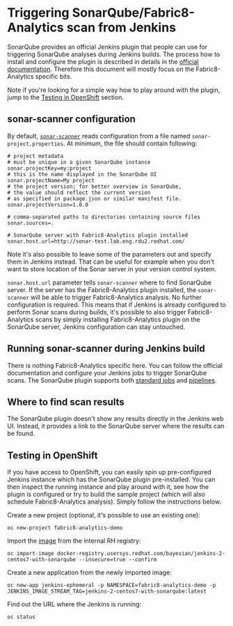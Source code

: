 # Triggering SonarQube/Fabric8-Analytics scan from Jenkins

SonarQube provides an official Jenkins plugin that people can use for triggering
SonarQube analyses during Jenkins builds. The process how to install and configure the plugin
is described in details in the [official documentation](http://docs.sonarqube.org/display/SCAN/Analyzing+with+SonarQube+Scanner+for+Jenkins).
Therefore this document will mostly focus on the Fabric8-Analytics specific bits.

Note if you're looking for a simple way how to play around with the plugin, jump to the [Testing in OpenShift](#testing-in-openshift) section.

## sonar-scanner configuration

By default, [`sonar-scanner`](http://docs.sonarqube.org/display/SCAN/Analyzing+with+SonarQube+Scanner)
reads configuration from a file named `sonar-project.properties`. At minimum, the file
should contain following:

```
# project metadata
# must be unique in a given SonarQube instance
sonar.projectKey=my:project
# this is the name displayed in the SonarQube UI
sonar.projectName=My project
# the project version; for better overview in SonarQube,
# the value should reflect the current version
# as specified in package.json or similar manifest file.
sonar.projectVersion=1.0.0

# comma-separated paths to directories containing source files
sonar.sources=.

# SonarQube server with Fabric8-Analytics plugin installed
sonar.host.url=http://sonar-test.lab.eng.rdu2.redhat.com/
```

Note it's also possible to leave some of the parameters out and specify them in Jenkins instead.
That can be useful for example when you don't want to store location of the Sonar server
in your version control system.

`sonar.host.url` parameter tells `sonar-scanner` where to find SonarQube server.
If the server has the Fabric8-Analytics plugin installed, the `sonar-scanner`
will be able to trigger Fabric8-Analytics analysis. No further configuration is required.
This means that if Jenkins is already configured to perform Sonar scans during builds,
it's possible to also trigger Fabric8-Analytics scans by simply installing Fabric8-Analytics plugin
on the SonarQube server, Jenkins configuration can stay untouched.


## Running sonar-scanner during Jenkins build

There is nothing Fabric8-Analytics specific here. You can follow the official documentation and configure
your Jenkins jobs to trigger SonarQube scans. The SonarQube plugin supports both [standard
jobs](http://docs.sonarqube.org/display/SCAN/Analyzing+with+SonarQube+Scanner+for+Jenkins#AnalyzingwithSonarQubeScannerforJenkins-AnalyzingwiththeSonarQubeScanner)
and [pipelines](http://docs.sonarqube.org/display/SCAN/Analyzing+with+SonarQube+Scanner+for+Jenkins#AnalyzingwithSonarQubeScannerforJenkins-TriggeringSonarQubeanalysisinaJenkinspipeline).


## Where to find scan results

The SonarQube plugin doesn't show any results directly in the Jenkins web UI.
Instead, it provides a link to the SonarQube server where the results can be found.


## Testing in OpenShift

If you have access to OpenShift, you can easily spin up pre-configured Jenkins
instance which has the SonarQube plugin pre-installed. You can then inspect
the running instance and play around with it, see how the plugin is configured
or try to build the sample project (which will also schedule Fabric8-Analytics analysis).
Simply follow the instructions below.


Create a new project (optional, it's possible to use an existing one):
```
oc new-project fabric8-analytics-demo
```

Import the [image](https://gitlab.cee.redhat.com/msrb/openshift-jenkins-with-sonar-plugin) from the internal RH registry:
```
oc import-image docker-registry.usersys.redhat.com/bayesian/jenkins-2-centos7-with-sonarqube --insecure=true --confirm
```

Create a new application from the newly imported image:
```
oc new-app jenkins-ephemeral -p NAMESPACE=fabric8-analytics-demo -p JENKINS_IMAGE_STREAM_TAG=jenkins-2-centos7-with-sonarqube:latest
```

Find out the URL where the Jenkins is running:
```
oc status
```
